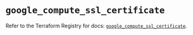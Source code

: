 # `google_compute_ssl_certificate`

Refer to the Terraform Registry for docs: [`google_compute_ssl_certificate`](https://registry.terraform.io/providers/hashicorp/google/5.31.1/docs/resources/compute_ssl_certificate).
